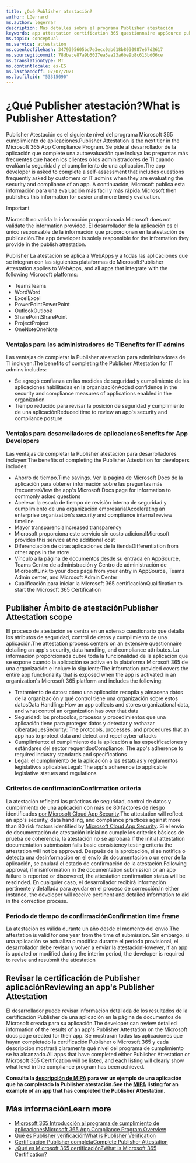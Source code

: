 ```yaml
---
title: ¿Qué Publisher atestación?
author: LGerrard
ms.author: legerrar
description: Más detalles sobre el programa Publisher atestación
keywords: app attestation certification 365 questionnaire appSource publisher
ms.topic: conceptual
ms.service: attestation
ms.openlocfilehash: 3479395605bd7e3ecc0ab618b8030987e67d2617
ms.sourcegitcommit: 78dbace87a9b5027ea5aa23a6be9b8c613bd06ce
ms.translationtype: MT
ms.contentlocale: es-ES
ms.lasthandoff: 07/07/2021
ms.locfileid: "53315090"
---
```

# <a name="what-is-publisher-attestation"></a><span data-ttu-id="22d22-104">¿Qué Publisher atestación?</span><span class="sxs-lookup"><span data-stu-id="22d22-104">What is Publisher Attestation?</span></span>

<span data-ttu-id="22d22-105">Publisher Atestación es el siguiente nivel del programa Microsoft 365 cumplimiento de aplicaciones.</span><span class="sxs-lookup"><span data-stu-id="22d22-105">Publisher Attestation is the next tier in the Microsoft 365 App Compliance Program.</span></span> <span data-ttu-id="22d22-106">Se pide al desarrollador de la aplicación que complete una autoevaluación que incluya las preguntas más frecuentes que hacen los clientes o los administradores de TI cuando evalúan la seguridad y el cumplimiento de una aplicación.</span><span class="sxs-lookup"><span data-stu-id="22d22-106">The app developer is asked to complete a self-assessment that includes questions frequently asked by customers or IT admins when they are evaluating the security and compliance of an app.</span></span> <span data-ttu-id="22d22-107">A continuación, Microsoft publica esta información para una evaluación más fácil y más rápida.</span><span class="sxs-lookup"><span data-stu-id="22d22-107">Microsoft then publishes this information for easier and more timely evaluation.</span></span>

> [!IMPORTANT]
> <span data-ttu-id="22d22-108">Microsoft no valida la información proporcionada.</span><span class="sxs-lookup"><span data-stu-id="22d22-108">Microsoft does not validate the information provided.</span></span> <span data-ttu-id="22d22-109">El desarrollador de la aplicación es el único responsable de la información que proporcionan en la atestación de publicación.</span><span class="sxs-lookup"><span data-stu-id="22d22-109">The app developer is solely responsible for the information they provide in the publish attestation.</span></span> 

<span data-ttu-id="22d22-110">Publisher La atestación se aplica a WebApps y a todas las aplicaciones que se integran con las siguientes plataformas de Microsoft:</span><span class="sxs-lookup"><span data-stu-id="22d22-110">Publisher Attestation applies to WebApps, and all apps that integrate with the following Microsoft platforms:</span></span>
- <span data-ttu-id="22d22-111">Teams</span><span class="sxs-lookup"><span data-stu-id="22d22-111">Teams</span></span>
- <span data-ttu-id="22d22-112">Word</span><span class="sxs-lookup"><span data-stu-id="22d22-112">Word</span></span>
- <span data-ttu-id="22d22-113">Excel</span><span class="sxs-lookup"><span data-stu-id="22d22-113">Excel</span></span>
- <span data-ttu-id="22d22-114">PowerPoint</span><span class="sxs-lookup"><span data-stu-id="22d22-114">PowerPoint</span></span> 
- <span data-ttu-id="22d22-115">Outlook</span><span class="sxs-lookup"><span data-stu-id="22d22-115">Outlook</span></span>
- <span data-ttu-id="22d22-116">SharePoint</span><span class="sxs-lookup"><span data-stu-id="22d22-116">SharePoint</span></span>
- <span data-ttu-id="22d22-117">Project</span><span class="sxs-lookup"><span data-stu-id="22d22-117">Project</span></span>
- <span data-ttu-id="22d22-118">OneNote</span><span class="sxs-lookup"><span data-stu-id="22d22-118">OneNote</span></span>

### <a name="benefits-for-it-admins"></a><span data-ttu-id="22d22-119">Ventajas para los administradores de TI</span><span class="sxs-lookup"><span data-stu-id="22d22-119">Benefits for IT admins</span></span>
<span data-ttu-id="22d22-120">Las ventajas de completar la Publisher atestación para administradores de TI incluyen:</span><span class="sxs-lookup"><span data-stu-id="22d22-120">The benefits of completing the Publisher Attestation for IT admins includes:</span></span>
-   <span data-ttu-id="22d22-121">Se agregó confianza en las medidas de seguridad y cumplimiento de las aplicaciones habilitadas en la organización</span><span class="sxs-lookup"><span data-stu-id="22d22-121">Added confidence in the security and compliance measures of applications enabled in the organization</span></span>
-   <span data-ttu-id="22d22-122">Tiempo reducido para revisar la posición de seguridad y cumplimiento de una aplicación</span><span class="sxs-lookup"><span data-stu-id="22d22-122">Reduced time to review an app's security and compliance posture</span></span>

### <a name="benefits-for-app-developers"></a><span data-ttu-id="22d22-123">Ventajas para desarrolladores de aplicaciones</span><span class="sxs-lookup"><span data-stu-id="22d22-123">Benefits for App Developers</span></span> 
<span data-ttu-id="22d22-124">Las ventajas de completar la Publisher atestación para desarrolladores incluyen:</span><span class="sxs-lookup"><span data-stu-id="22d22-124">The benefits of completing the Publisher Attestation for developers includes:</span></span> 
-   <span data-ttu-id="22d22-125">Ahorro de tiempo.</span><span class="sxs-lookup"><span data-stu-id="22d22-125">Time savings.</span></span> <span data-ttu-id="22d22-126">Ver la página de Microsoft Docs de la aplicación para obtener información sobre las preguntas más frecuentes</span><span class="sxs-lookup"><span data-stu-id="22d22-126">View the app's Microsoft Docs page for information to commonly asked questions</span></span>
-   <span data-ttu-id="22d22-127">Acelerar la escala de tiempo de revisión interna de seguridad y cumplimiento de una organización empresarial</span><span class="sxs-lookup"><span data-stu-id="22d22-127">Accelerating an enterprise organization's security and compliance internal review timeline</span></span>
-   <span data-ttu-id="22d22-128">Mayor transparencia</span><span class="sxs-lookup"><span data-stu-id="22d22-128">Increased transparency</span></span>
- <span data-ttu-id="22d22-129">Microsoft proporciona este servicio sin costo adicional</span><span class="sxs-lookup"><span data-stu-id="22d22-129">Microsoft provides this service at no additional cost</span></span>
-   <span data-ttu-id="22d22-130">Diferenciación de otras aplicaciones de la tienda</span><span class="sxs-lookup"><span data-stu-id="22d22-130">Differentiation from other apps in the store</span></span>
-   <span data-ttu-id="22d22-131">Vínculo a la página de documentos desde su entrada en AppSource, Teams Centro de administración y Centro de administración de Microsoft</span><span class="sxs-lookup"><span data-stu-id="22d22-131">Link to your docs page from your entry in AppSource, Teams Admin center, and Microsoft Admin Center</span></span>
-   <span data-ttu-id="22d22-132">Cualificación para iniciar la Microsoft 365 certificación</span><span class="sxs-lookup"><span data-stu-id="22d22-132">Qualification to start the Microsoft 365 Certification</span></span>


## <a name="publisher-attestation-scope"></a><span data-ttu-id="22d22-133">Publisher Ámbito de atestación</span><span class="sxs-lookup"><span data-stu-id="22d22-133">Publisher Attestation scope</span></span>

<span data-ttu-id="22d22-134">El proceso de atestación se centra en un extenso cuestionario que detalla los atributos de seguridad, control de datos y cumplimiento de una aplicación.</span><span class="sxs-lookup"><span data-stu-id="22d22-134">The attestation process centers on an extensive questionnaire detailing an app's security, data handling, and compliance attributes.</span></span> <span data-ttu-id="22d22-135">La información proporcionada cubre toda la funcionalidad de la aplicación que se expone cuando la aplicación se activa en la plataforma Microsoft 365 de una organización e incluye lo siguiente:</span><span class="sxs-lookup"><span data-stu-id="22d22-135">The information provided covers the entire app functionality that is exposed when the app is activated in an organization's Microsoft 365 platform and includes the following:</span></span>

- <span data-ttu-id="22d22-136">Tratamiento de datos: cómo una aplicación recopila y almacena datos de la organización y qué control tiene una organización sobre estos datos</span><span class="sxs-lookup"><span data-stu-id="22d22-136">Data Handling: How an app collects and stores organizational data, and what control an organization has over that data</span></span>
- <span data-ttu-id="22d22-137">Seguridad: los protocolos, procesos y procedimientos que una aplicación tiene para proteger datos y detectar y rechazar ciberataques</span><span class="sxs-lookup"><span data-stu-id="22d22-137">Security: The protocols, processes, and procedures that an app has to protect data and detect and repel cyber-attacks</span></span>
- <span data-ttu-id="22d22-138">Cumplimiento: el cumplimiento de la aplicación a las especificaciones y estándares del sector requeridos</span><span class="sxs-lookup"><span data-stu-id="22d22-138">Compliance: The app's adherence to required industry standards and specifications</span></span>
- <span data-ttu-id="22d22-139">Legal: el cumplimiento de la aplicación a las estatuas y reglamentos legislativos aplicables</span><span class="sxs-lookup"><span data-stu-id="22d22-139">Legal: The app's adherence to applicable legislative statues and regulations</span></span>

### <a name="confirmation-criteria"></a><span data-ttu-id="22d22-140">Criterios de confirmación</span><span class="sxs-lookup"><span data-stu-id="22d22-140">Confirmation criteria</span></span>

<span data-ttu-id="22d22-141">La atestación reflejará las prácticas de seguridad, control de datos y cumplimiento de una aplicación con más de 80 factores de riesgo identificados [por Microsoft Cloud App Security](https://www.microsoft.com/microsoft-365/enterprise-mobility-security/cloud-app-security).</span><span class="sxs-lookup"><span data-stu-id="22d22-141">The attestation will reflect an app's security, data handling, and compliance practices against more than 80 risk factors identified by [Microsoft Cloud App Security](https://www.microsoft.com/microsoft-365/enterprise-mobility-security/cloud-app-security).</span></span> <span data-ttu-id="22d22-142">Si el envío de documentación de atestación inicial no cumple los criterios básicos de prueba de coherencia, la atestación no se aprobará.</span><span class="sxs-lookup"><span data-stu-id="22d22-142">If the initial attestation documentation submission fails basic consistency testing criteria the attestation will not be approved.</span></span> <span data-ttu-id="22d22-143">Después de la aprobación, si se notifica o detecta una desinformación en el envío de documentación o un error de la aplicación, se anulará el estado de confirmación de la atestación.</span><span class="sxs-lookup"><span data-stu-id="22d22-143">Following approval, if misinformation in the documentation submission or an app failure is reported or discovered, the attestation confirmation status will be rescinded.</span></span> <span data-ttu-id="22d22-144">En cualquier caso, el desarrollador recibirá información pertinente y detallada para ayudar en el proceso de corrección.</span><span class="sxs-lookup"><span data-stu-id="22d22-144">In either instance, the developer will receive pertinent and detailed information to aid in the correction process.</span></span>

### <a name="confirmation-time-frame"></a><span data-ttu-id="22d22-145">Período de tiempo de confirmación</span><span class="sxs-lookup"><span data-stu-id="22d22-145">Confirmation time frame</span></span>

<span data-ttu-id="22d22-146">La atestación es válida durante un año desde el momento del envío.</span><span class="sxs-lookup"><span data-stu-id="22d22-146">The attestation is valid for one year from the time of submission.</span></span> <span data-ttu-id="22d22-147">Sin embargo, si una aplicación se actualiza o modifica durante el período provisional, el desarrollador debe revisar y volver a enviar la atestación</span><span class="sxs-lookup"><span data-stu-id="22d22-147">However, if an app is updated or modified during the interim period, the developer is required to revise and resubmit the attestation</span></span>

## <a name="reviewing-an-apps-publisher-attestation"></a><span data-ttu-id="22d22-148">Revisar la certificación de Publisher aplicación</span><span class="sxs-lookup"><span data-stu-id="22d22-148">Reviewing an app's Publisher Attestation</span></span>

<span data-ttu-id="22d22-149">El desarrollador puede revisar información detallada de los resultados de la certificación Publisher de una aplicación en la página de documentos de Microsoft creada para su aplicación.</span><span class="sxs-lookup"><span data-stu-id="22d22-149">The developer can review detailed information of the results of an app's Publisher Attestation on the Microsoft docs page created for their app.</span></span> <span data-ttu-id="22d22-150">Se mostrarán todas las aplicaciones que hayan completado la certificación Publisher o Microsoft 365 y cada descripción mostrará claramente qué nivel del programa de cumplimiento se ha alcanzado.</span><span class="sxs-lookup"><span data-stu-id="22d22-150">All apps that have completed either Publisher Attestation or Microsoft 365 Certification will be listed, and each listing will clearly show what level in the compliance program has been achieved.</span></span>

<span data-ttu-id="22d22-151">**Consulta la [descripción de MIPA](https://docs.microsoft.com/microsoft-365-app-certification/teams/iglobe-mipa-your-personal-assistant?pivots=mcas) para ver un ejemplo de una aplicación que ha completado la Publisher atestación.**</span><span class="sxs-lookup"><span data-stu-id="22d22-151">**See the [MIPA](https://docs.microsoft.com/microsoft-365-app-certification/teams/iglobe-mipa-your-personal-assistant?pivots=mcas) listing for an example of an app that has completed the Publisher Attestation.**</span></span> 

## <a name="learn-more"></a><span data-ttu-id="22d22-152">Más información</span><span class="sxs-lookup"><span data-stu-id="22d22-152">Learn more</span></span>

* [<span data-ttu-id="22d22-153">Microsoft 365 Introducción al programa de cumplimiento de aplicaciones</span><span class="sxs-lookup"><span data-stu-id="22d22-153">Microsoft 365 App Compliance Program Overview</span></span>](~/overview.md)
* [<span data-ttu-id="22d22-154">Qué es Publisher verificación</span><span class="sxs-lookup"><span data-stu-id="22d22-154">What is Publisher Verification</span></span>](https://docs.microsoft.com/azure/active-directory/develop/publisher-verification-overview)
* [<span data-ttu-id="22d22-155">Certificación Publisher completa</span><span class="sxs-lookup"><span data-stu-id="22d22-155">Complete Publisher Attestation</span></span>](~/docs/attestation.md)  
* [<span data-ttu-id="22d22-156">¿Qué es Microsoft 365 certificación?</span><span class="sxs-lookup"><span data-stu-id="22d22-156">What is Microsoft 365 Certification? </span></span>](~/docs/enterprise-app-certification-guide.md)
